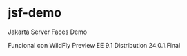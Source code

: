 # jsf-demo
Jakarta Server Faces Demo

Funcional con WildFly Preview EE 9.1 Distribution 24.0.1.Final